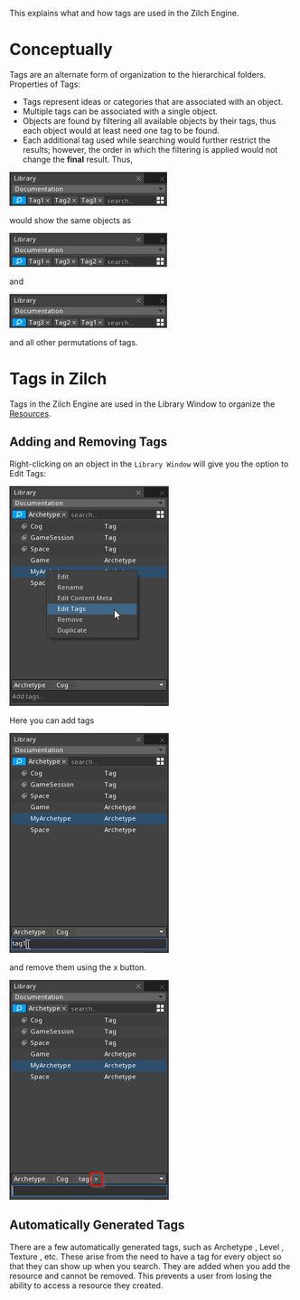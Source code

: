 This explains what and how tags are used in the Zilch Engine. 

 # Conceptually
Tags are an alternate form of organization to the hierarchical folders.
Properties of Tags:

 - Tags represent ideas or categories that are associated with an object.
 - Multiple tags can be associated with a single object. 
 - Objects are found by filtering all available objects by their tags, thus each object would at least need one tag to be found. 
 - Each additional tag used while searching would further restrict the results; however, the order in which the filtering is applied would not change the **final** result. Thus, 



![image](https://raw.githubusercontent.com/ZilchEngine/ZilchFiles/master/doc_files/47337.png)


would show the same objects as 



![image](https://raw.githubusercontent.com/ZilchEngine/ZilchFiles/master/doc_files/47339.png)


and



![image](https://raw.githubusercontent.com/ZilchEngine/ZilchFiles/master/doc_files/47341.png)


and all other permutations of tags.

 # Tags in Zilch
Tags in the Zilch Engine are used in the Library Window to organize the [Resources](https://github.com/ZilchEngine/ZilchDocs/blob/master/zilch_editor_documentation/zilchmanual/architecture/resources/resources.markdown). 

 ## Adding and Removing Tags
Right-clicking on an object in the `Library Window` will give you the option to Edit Tags:



![image](https://raw.githubusercontent.com/ZilchEngine/ZilchFiles/master/doc_files/47343.png)


Here you can add tags 



![image](https://raw.githubusercontent.com/ZilchEngine/ZilchFiles/master/doc_files/47345.png)


and remove them using the x button. 



![image](https://raw.githubusercontent.com/ZilchEngine/ZilchFiles/master/doc_files/47347.png)


 ## Automatically Generated Tags
There are a few automatically generated tags, such as Archetype , Level , Texture , etc. These arise from the need to have a tag for every object so that they can show up when you search. They are added when you add the resource and cannot be removed. This prevents a user from losing the ability to access a resource they created.
 

 